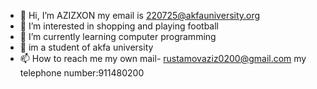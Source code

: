 - 👋 Hi, I’m AZIZXON my email is 220725@akfauniversity.org
- 👀 I’m interested in shopping and playing football
- 🌱 I’m currently learning computer programming
- 💞️ im a student of akfa university
- 📫 How to reach me my own mail- rustamovaziz0200@gmail.com
my telephone number:911480200

<!---
220725cs16/220725cs16 is a ✨ special ✨ repository because its `README.md` (this file) appears on your GitHub profile.
You can click the Preview link to take a look at your changes.
--->
